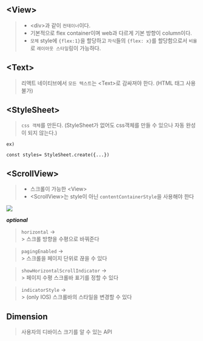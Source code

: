 ## \<View>
> - \<div>과 같이 `컨테이너`이다. <br>
> - 기본적으로 flex container이며 web과 다르게 기본 방향이 column이다. <br>
> - `모체` style에 `{flex:1}`을 할당하고 `자식`들의 `{flex: x}`를 할당함으로서 `비율`로 `레이아웃 스타일`링이 가능하다.

## \<Text> 
> 리액트 네이티브에서 `모든 텍스트`는 \<Text>로 감싸져야 한다. (HTML 태그 사용 불가)

## \<StyleSheet>
> `css 객체`를 만든다. (StyleSheet가 없어도 css객체를 만들 수 있으나 자동 완성이 되지 않는다.)
```
ex)

const styles= StyleSheet.create({...})
```

## \<ScrollView>
> - 스크롤이 가능한 \<View>
> - \<ScrollView>는 style이 아닌 `contentContainerStyle`을 사용해야 한다
<img src="https://user-images.githubusercontent.com/65326586/140964157-1ccdde8a-e6d3-43a0-8a47-5914a6a2daa6.png" />

***optional***
> `horizontal` &rarr;<br>
    > 스크롤 방향을 수평으로 바꿔준다 <br>

> `pagingEnabled` &rarr;<br>
    > 스크롤을 페이지 단위로 끊을 수 있다 <br>

> `showHorizontalScrollIndicator` &rarr;<br>
    > 페이지 수평 스크롤바 표기를 정할 수 있다 <br>

> `indicatorStyle` &rarr;<br>
    > (only IOS) 스크롤바의 스타일을 변경할 수 있다
    
## Dimension
> 사용자의 디바이스 크기를 알 수 있는 API